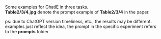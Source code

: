 Some examples for ChatIE in three tasks.  
**Table2/3/4.jpg** denote the prompt example of **Table2/3/4** in the paper.

ps: due to ChatGPT version timeliness, etc., the results may be different. examples just reflect the idea, the prompt in the specific experiment refers to the **prompts** folder.
